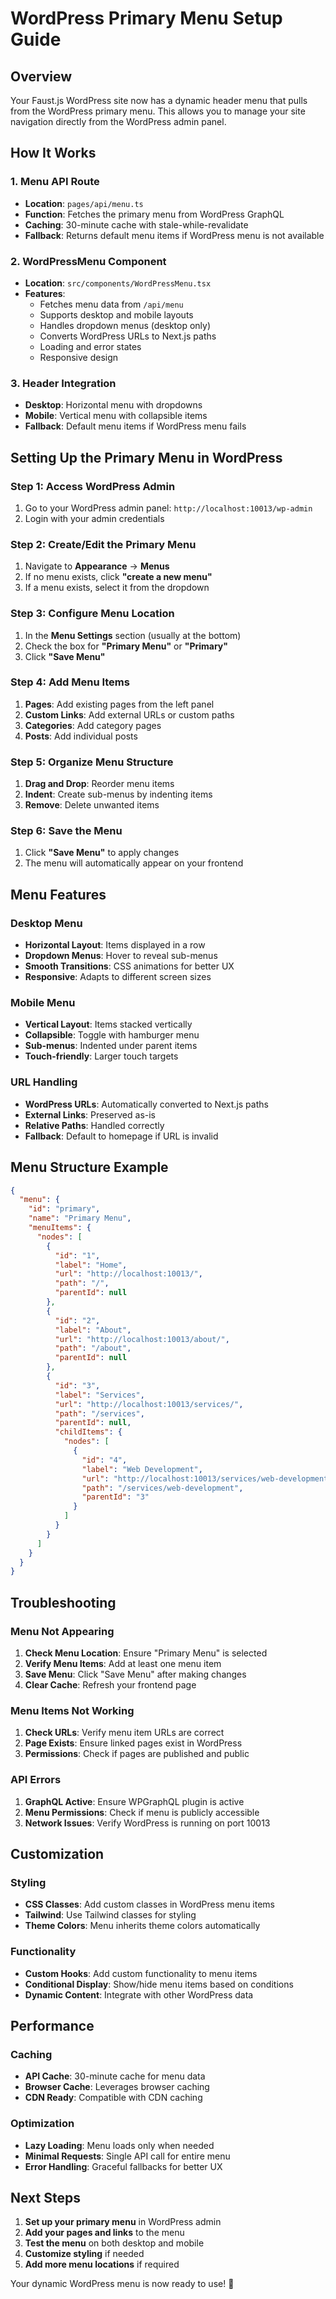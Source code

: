 # WordPress Primary Menu Setup Guide

## Overview
Your Faust.js WordPress site now has a dynamic header menu that pulls from the WordPress primary menu. This allows you to manage your site navigation directly from the WordPress admin panel.

## How It Works

### 1. Menu API Route
- **Location**: `pages/api/menu.ts`
- **Function**: Fetches the primary menu from WordPress GraphQL
- **Caching**: 30-minute cache with stale-while-revalidate
- **Fallback**: Returns default menu items if WordPress menu is not available

### 2. WordPressMenu Component
- **Location**: `src/components/WordPressMenu.tsx`
- **Features**:
  - Fetches menu data from `/api/menu`
  - Supports desktop and mobile layouts
  - Handles dropdown menus (desktop only)
  - Converts WordPress URLs to Next.js paths
  - Loading and error states
  - Responsive design

### 3. Header Integration
- **Desktop**: Horizontal menu with dropdowns
- **Mobile**: Vertical menu with collapsible items
- **Fallback**: Default menu items if WordPress menu fails

## Setting Up the Primary Menu in WordPress

### Step 1: Access WordPress Admin
1. Go to your WordPress admin panel: `http://localhost:10013/wp-admin`
2. Login with your admin credentials

### Step 2: Create/Edit the Primary Menu
1. Navigate to **Appearance** → **Menus**
2. If no menu exists, click **"create a new menu"**
3. If a menu exists, select it from the dropdown

### Step 3: Configure Menu Location
1. In the **Menu Settings** section (usually at the bottom)
2. Check the box for **"Primary Menu"** or **"Primary"**
3. Click **"Save Menu"**

### Step 4: Add Menu Items
1. **Pages**: Add existing pages from the left panel
2. **Custom Links**: Add external URLs or custom paths
3. **Categories**: Add category pages
4. **Posts**: Add individual posts

### Step 5: Organize Menu Structure
1. **Drag and Drop**: Reorder menu items
2. **Indent**: Create sub-menus by indenting items
3. **Remove**: Delete unwanted items

### Step 6: Save the Menu
1. Click **"Save Menu"** to apply changes
2. The menu will automatically appear on your frontend

## Menu Features

### Desktop Menu
- **Horizontal Layout**: Items displayed in a row
- **Dropdown Menus**: Hover to reveal sub-menus
- **Smooth Transitions**: CSS animations for better UX
- **Responsive**: Adapts to different screen sizes

### Mobile Menu
- **Vertical Layout**: Items stacked vertically
- **Collapsible**: Toggle with hamburger menu
- **Sub-menus**: Indented under parent items
- **Touch-friendly**: Larger touch targets

### URL Handling
- **WordPress URLs**: Automatically converted to Next.js paths
- **External Links**: Preserved as-is
- **Relative Paths**: Handled correctly
- **Fallback**: Default to homepage if URL is invalid

## Menu Structure Example

```json
{
  "menu": {
    "id": "primary",
    "name": "Primary Menu",
    "menuItems": {
      "nodes": [
        {
          "id": "1",
          "label": "Home",
          "url": "http://localhost:10013/",
          "path": "/",
          "parentId": null
        },
        {
          "id": "2",
          "label": "About",
          "url": "http://localhost:10013/about/",
          "path": "/about",
          "parentId": null
        },
        {
          "id": "3",
          "label": "Services",
          "url": "http://localhost:10013/services/",
          "path": "/services",
          "parentId": null,
          "childItems": {
            "nodes": [
              {
                "id": "4",
                "label": "Web Development",
                "url": "http://localhost:10013/services/web-development/",
                "path": "/services/web-development",
                "parentId": "3"
              }
            ]
          }
        }
      ]
    }
  }
}
```

## Troubleshooting

### Menu Not Appearing
1. **Check Menu Location**: Ensure "Primary Menu" is selected
2. **Verify Menu Items**: Add at least one menu item
3. **Save Menu**: Click "Save Menu" after making changes
4. **Clear Cache**: Refresh your frontend page

### Menu Items Not Working
1. **Check URLs**: Verify menu item URLs are correct
2. **Page Exists**: Ensure linked pages exist in WordPress
3. **Permissions**: Check if pages are published and public

### API Errors
1. **GraphQL Active**: Ensure WPGraphQL plugin is active
2. **Menu Permissions**: Check if menu is publicly accessible
3. **Network Issues**: Verify WordPress is running on port 10013

## Customization

### Styling
- **CSS Classes**: Add custom classes in WordPress menu items
- **Tailwind**: Use Tailwind classes for styling
- **Theme Colors**: Menu inherits theme colors automatically

### Functionality
- **Custom Hooks**: Add custom functionality to menu items
- **Conditional Display**: Show/hide menu items based on conditions
- **Dynamic Content**: Integrate with other WordPress data

## Performance

### Caching
- **API Cache**: 30-minute cache for menu data
- **Browser Cache**: Leverages browser caching
- **CDN Ready**: Compatible with CDN caching

### Optimization
- **Lazy Loading**: Menu loads only when needed
- **Minimal Requests**: Single API call for entire menu
- **Error Handling**: Graceful fallbacks for better UX

## Next Steps

1. **Set up your primary menu** in WordPress admin
2. **Add your pages and links** to the menu
3. **Test the menu** on both desktop and mobile
4. **Customize styling** if needed
5. **Add more menu locations** if required

Your dynamic WordPress menu is now ready to use! 🎉
